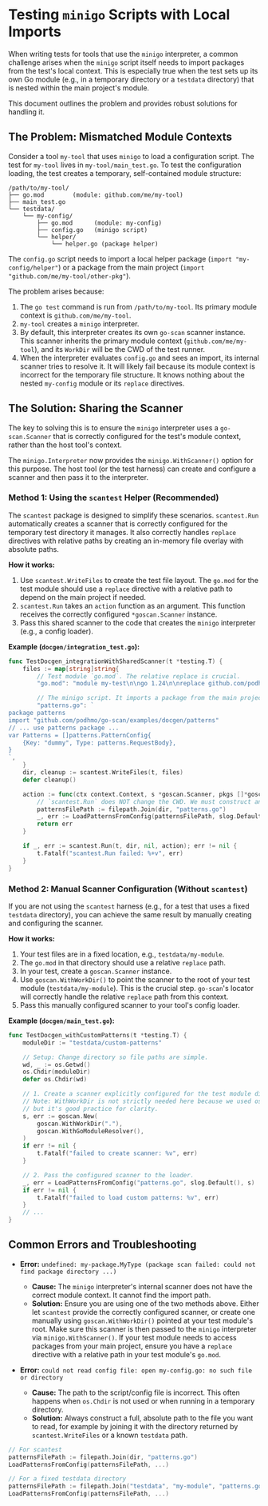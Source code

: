 # Testing `minigo` Scripts with Local Imports

When writing tests for tools that use the `minigo` interpreter, a common challenge arises when the `minigo` script itself needs to import packages from the test's local context. This is especially true when the test sets up its own Go module (e.g., in a temporary directory or a `testdata` directory) that is nested within the main project's module.

This document outlines the problem and provides robust solutions for handling it.

## The Problem: Mismatched Module Contexts

Consider a tool `my-tool` that uses `minigo` to load a configuration script. The test for `my-tool` lives in `my-tool/main_test.go`. To test the configuration loading, the test creates a temporary, self-contained module structure:

```
/path/to/my-tool/
├── go.mod        (module: github.com/me/my-tool)
├── main_test.go
└── testdata/
    └── my-config/
        ├── go.mod      (module: my-config)
        ├── config.go   (minigo script)
        └── helper/
            └── helper.go (package helper)
```

The `config.go` script needs to import a local helper package (`import "my-config/helper"`) or a package from the main project (`import "github.com/me/my-tool/other-pkg"`).

The problem arises because:
1. The `go test` command is run from `/path/to/my-tool`. Its primary module context is `github.com/me/my-tool`.
2. `my-tool` creates a `minigo` interpreter.
3. By default, this interpreter creates its own `go-scan` scanner instance. This scanner inherits the primary module context (`github.com/me/my-tool`), and its `WorkDir` will be the CWD of the test runner.
4. When the interpreter evaluates `config.go` and sees an import, its internal scanner tries to resolve it. It will likely fail because its module context is incorrect for the temporary file structure. It knows nothing about the nested `my-config` module or its `replace` directives.

## The Solution: Sharing the Scanner

The key to solving this is to ensure the `minigo` interpreter uses a `go-scan.Scanner` that is correctly configured for the test's module context, rather than the host tool's context.

The `minigo.Interpreter` now provides the `minigo.WithScanner()` option for this purpose. The host tool (or the test harness) can create and configure a scanner and then pass it to the interpreter.

### Method 1: Using the `scantest` Helper (Recommended)

The `scantest` package is designed to simplify these scenarios. `scantest.Run` automatically creates a scanner that is correctly configured for the temporary test directory it manages. It also correctly handles `replace` directives with relative paths by creating an in-memory file overlay with absolute paths.

**How it works:**
1. Use `scantest.WriteFiles` to create the test file layout. The `go.mod` for the test module should use a `replace` directive with a relative path to depend on the main project if needed.
2. `scantest.Run` takes an `action` function as an argument. This function receives the correctly configured `*goscan.Scanner` instance.
3. Pass this shared scanner to the code that creates the `minigo` interpreter (e.g., a config loader).

**Example (`docgen/integration_test.go`):**

```go
func TestDocgen_integrationWithSharedScanner(t *testing.T) {
	files := map[string]string{
		// Test module `go.mod`. The relative replace is crucial.
		"go.mod": "module my-test\n\ngo 1.24\n\nreplace github.com/podhmo/go-scan => ../../\n",

		// The minigo script. It imports a package from the main project.
		"patterns.go": `
package patterns
import "github.com/podhmo/go-scan/examples/docgen/patterns"
// ... use patterns package ...
var Patterns = []patterns.PatternConfig{
	{Key: "dummy", Type: patterns.RequestBody},
}
`,
	}
	dir, cleanup := scantest.WriteFiles(t, files)
	defer cleanup()

	action := func(ctx context.Context, s *goscan.Scanner, pkgs []*goscan.Package) error {
		// `scantest.Run` does NOT change the CWD. We must construct an absolute path.
		patternsFilePath := filepath.Join(dir, "patterns.go")
		_, err := LoadPatternsFromConfig(patternsFilePath, slog.Default(), s)
		return err
	}

	if _, err := scantest.Run(t, dir, nil, action); err != nil {
		t.Fatalf("scantest.Run failed: %+v", err)
	}
}
```

### Method 2: Manual Scanner Configuration (Without `scantest`)

If you are not using the `scantest` harness (e.g., for a test that uses a fixed `testdata` directory), you can achieve the same result by manually creating and configuring the scanner.

**How it works:**
1. Your test files are in a fixed location, e.g., `testdata/my-module`.
2. The `go.mod` in that directory should use a relative `replace` path.
3. In your test, create a `goscan.Scanner` instance.
4. Use `goscan.WithWorkDir()` to point the scanner to the root of your test module (`testdata/my-module`). This is the crucial step. `go-scan`'s locator will correctly handle the relative `replace` path from this context.
5. Pass this manually configured scanner to your tool's config loader.

**Example (`docgen/main_test.go`):**

```go
func TestDocgen_withCustomPatterns(t *testing.T) {
	moduleDir := "testdata/custom-patterns"

	// Setup: Change directory so file paths are simple.
	wd, _ := os.Getwd()
	os.Chdir(moduleDir)
	defer os.Chdir(wd)

	// 1. Create a scanner explicitly configured for the test module directory.
	// Note: WithWorkDir is not strictly needed here because we used os.Chdir,
	// but it's good practice for clarity.
	s, err := goscan.New(
		goscan.WithWorkDir("."),
		goscan.WithGoModuleResolver(),
	)
	if err != nil {
		t.Fatalf("failed to create scanner: %v", err)
	}

	// 2. Pass the configured scanner to the loader.
	_, err = LoadPatternsFromConfig("patterns.go", slog.Default(), s)
	if err != nil {
		t.Fatalf("failed to load custom patterns: %v", err)
	}
    // ...
}
```

## Common Errors and Troubleshooting

- **Error:** `undefined: my-package.MyType (package scan failed: could not find package directory ...)`
  - **Cause:** The `minigo` interpreter's internal scanner does not have the correct module context. It cannot find the import path.
  - **Solution:** Ensure you are using one of the two methods above. Either let `scantest` provide the correctly configured scanner, or create one manually using `goscan.WithWorkDir()` pointed at your test module's root. Make sure this scanner is then passed to the `minigo` interpreter via `minigo.WithScanner()`. If your test module needs to access packages from your main project, ensure you have a `replace` directive with a relative path in your test module's `go.mod`.

- **Error:** `could not read config file: open my-config.go: no such file or directory`
  - **Cause:** The path to the script/config file is incorrect. This often happens when `os.Chdir` is not used or when running in a temporary directory.
  - **Solution:** Always construct a full, absolute path to the file you want to read, for example by joining it with the directory returned by `scantest.WriteFiles` or a known `testdata` path.
```go
// For scantest
patternsFilePath := filepath.Join(dir, "patterns.go")
LoadPatternsFromConfig(patternsFilePath, ...)

// For a fixed testdata directory
patternsFilePath := filepath.Join("testdata", "my-module", "patterns.go")
LoadPatternsFromConfig(patternsFilePath, ...)
```
